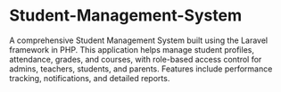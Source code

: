 # Student-Management-System
A comprehensive Student Management System built using the Laravel framework in PHP. This application helps manage student profiles, attendance, grades, and courses, with role-based access control for admins, teachers, students, and parents. Features include performance tracking, notifications, and detailed reports.
